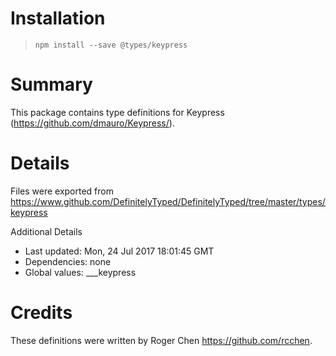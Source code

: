 # Installation
> `npm install --save @types/keypress`

# Summary
This package contains type definitions for Keypress (https://github.com/dmauro/Keypress/).

# Details
Files were exported from https://www.github.com/DefinitelyTyped/DefinitelyTyped/tree/master/types/keypress

Additional Details
 * Last updated: Mon, 24 Jul 2017 18:01:45 GMT
 * Dependencies: none
 * Global values: ___keypress

# Credits
These definitions were written by Roger Chen <https://github.com/rcchen>.
